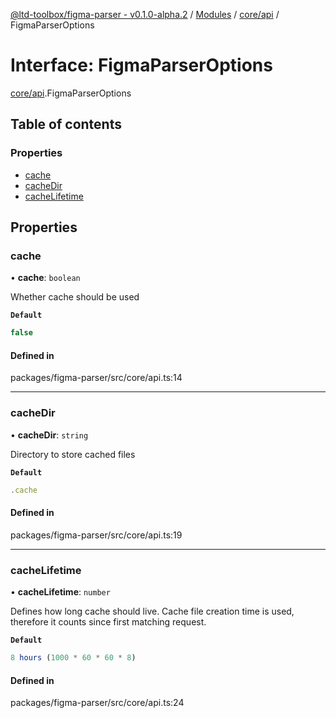 [@ltd-toolbox/figma-parser - v0.1.0-alpha.2](../README.md) / [Modules](../modules.md) / [core/api](../modules/core_api.md) / FigmaParserOptions

# Interface: FigmaParserOptions

[core/api](../modules/core_api.md).FigmaParserOptions

## Table of contents

### Properties

- [cache](core_api.FigmaParserOptions.md#cache)
- [cacheDir](core_api.FigmaParserOptions.md#cachedir)
- [cacheLifetime](core_api.FigmaParserOptions.md#cachelifetime)

## Properties

### cache

• **cache**: `boolean`

Whether cache should be used

**`Default`**

```ts
false
```

#### Defined in

packages/figma-parser/src/core/api.ts:14

___

### cacheDir

• **cacheDir**: `string`

Directory to store cached files

**`Default`**

```ts
.cache
```

#### Defined in

packages/figma-parser/src/core/api.ts:19

___

### cacheLifetime

• **cacheLifetime**: `number`

Defines how long cache should live. Cache file creation time is used, therefore it counts since first matching request.

**`Default`**

```ts
8 hours (1000 * 60 * 60 * 8)
```

#### Defined in

packages/figma-parser/src/core/api.ts:24
